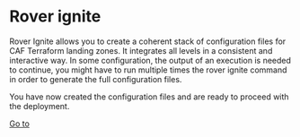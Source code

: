 # Rover ignite

Rover Ignite allows you to create a coherent stack of configuration files for CAF Terraform landing zones.
It integrates all levels in a consistent and interactive way.
In some configuration, the output of an execution is needed to continue, you might have to run multiple times the rover ignite command in order to generate the full configuration files.

You have now created the configuration files and are ready to proceed with the deployment.

[Go to](./level0/readme.md)